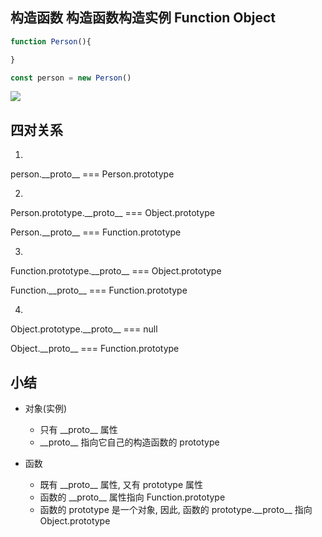 ## 构造函数 构造函数构造实例 Function Object

```js
function Person(){

}

const person = new Person()
```


![](http://cdn.wwrrq.com/note-img20200814093725.png)


## 四对关系
1. 
person.\_\_proto__ === Person.prototype


2. 
Person.prototype.\_\_proto__ === Object.prototype

Person.\_\_proto__ === Function.prototype


3. 
Function.prototype.\_\_proto__ === Object.prototype

Function.\_\_proto__ === Function.prototype 


4. 
Object.prototype.\_\_proto__ === null

Object.\_\_proto\_\_ === Function.prototype 


## 小结
- 对象(实例)
    - 只有 \_\_proto__ 属性
    - \_\_proto__ 指向它自己的构造函数的 prototype

- 函数
    - 既有 \_\_proto__ 属性, 又有 prototype 属性
    - 函数的 \_\_proto__ 属性指向 Function.prototype
    - 函数的 prototype 是一个对象, 因此, 函数的 prototype.\_\_proto__ 指向 Object.prototype